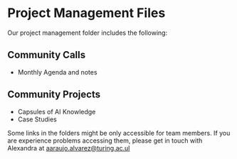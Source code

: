 # Project Management Files

Our project management folder includes the following:
## Community Calls
* Monthly Agenda and notes
## Community Projects 
* Capsules of AI Knowledge
* Case Studies

Some links in the folders might be only accessible for team members. If you are experience problems accessing them, please get in touch with Alexandra at aaraujo.alvarez@turing.ac.ul

